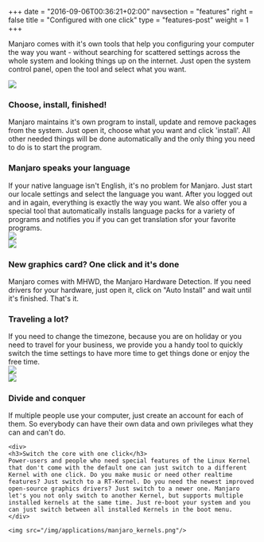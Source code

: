 +++
date = "2016-09-06T00:36:21+02:00"
navsection = "features"
right = false
title = "Configured with one click"
type = "features-post"
weight = 1
+++

Manjaro comes with it's own tools that help you configuring your computer the way you want - without searching for scattered settings across the whole system and looking things up on the internet. Just open the system control panel, open the tool and select what you want.

<section id="pamac" >
  <div class="feature-screenshot-fan">
    <img src="/img/applications/manjaro_pamac.png"/>
    <div>
    <h3>Choose, install, finished!</h3>
    Manjaro maintains it's own program to install, update and remove packages from the system. Just open it, choose what you want and click 'install'. All other needed things will be done automatically and the only thing you need to do is to start the program.
    </div>
  </div>
</section>
<section id="locale" >
  <div class="feature-screenshot-fan">
    <div >
    <h3>Manjaro speaks your language</h3>
    If your native language isn't English, it's no problem for Manjaro. Just start our locale settings and select the language you want. After you logged out and in again, everything is exactly the way you want. We also offer you a special tool that automatically installs language packs for a variety of programs and notifies you if you can get translation sfor your favorite programs.
    </div>
    <img src="/img/applications/manjaro_locale.png"/>
  </div>
</section>
<section id="mhwd" >
  <div class="feature-screenshot-fan">
    <img src="/img/applications/manjaro_mhwd.png"/>
    <div>
    <h3>New graphics card? One click and it's done</h3>
    Manjaro comes with MHWD, the Manjaro Hardware Detection. If you need drivers for your hardware, just open it, click on "Auto Install" and wait until it's finished. That's it.
    </div>
  </div>
</section>
<section id="timeanddate" >
  <div class="feature-screenshot-fan">
    <div>
    <h3>Traveling a lot?</h3>
    If you need to change the timezone, because you are on holiday or you need to travel for your business, we provide you a handy tool to quickly switch the time settings to have more time to get things done or enjoy the free time.
    </div>
    <img src="/img/applications/manjaro_timeanddate.png"/>
  </div>
</section>
<section id="useraccounts" >
  <div class="feature-screenshot-fan">
    <img src="/img/applications/manjaro_useraccounts.png"/>
    <div>
    <h3>Divide and conquer</h3>
    If multiple people use your computer, just create an account for each of them. So everybody can have their own data and own privileges what they can and can't do.
    </div>
  </div>
</section>
<section id="kernel" >
  <div class="feature-screenshot-fan">

    <div>
    <h3>Switch the core with one click</h3>
    Power-users and people who need special features of the Linux Kernel that don't come with the default one can just switch to a different Kernel with one click. Do you make music or need other realtime features? Just switch to a RT-Kernel. Do you need the newest improved open-source graphics drivers? Just switch to a newer one. Manjaro let's you not only switch to another Kernel, but supports multiple installed kernels at the same time. Just re-boot your system and you can just switch between all installed Kernels in the boot menu.
    </div>

    <img src="/img/applications/manjaro_kernels.png"/>

  </div>
</section>
